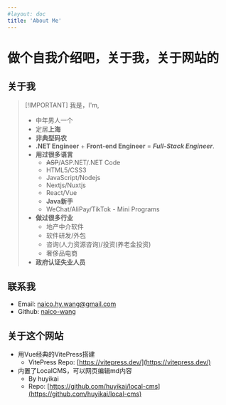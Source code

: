 ```yaml
---
#layout: doc
title: 'About Me'
---
```


# 做个自我介绍吧，关于我，关于网站的

## 关于我
> [!IMPORTANT] 我是，I'm,
> - 中年男人一个
> - 定居**上海**
> - **非典型码农**
> - **.NET Engineer** + **Front-end Engineer** = **_Full-Stack Engineer_**.
> - **用过很多语言**
>   - ~~ASP~~/ASP.NET/.NET Code
>   - HTML5/CSS3
>   - JavaScript/Nodejs
>   - Nextjs/Nuxtjs
>   - React/Vue
>   - **Java新手**
>   - WeChat/AliPay/TikTok - Mini Programs
> - **做过很多行业**
>   - 地产中介软件
>   - 软件研发/外包
>   - 咨询(人力资源咨询)/投资(养老金投资)
>   - 奢侈品电商
> - **政府认证失业人员**

## 联系我

- Email: [naico.hy.wang@gmail.com](mailto:naico.hy.awng@gmail.com)
- Github: [naico-wang](https://github.com/naico-wang)

## 关于这个网站

- 用Vue经典的VitePress搭建
  - VitePress Repo: [https://vitepress.dev/](https://vitepress.dev/)
- 内置了LocalCMS，可以网页编辑md内容
  - By huyikai
  - Repo: [https://github.com/huyikai/local-cms](https://github.com/huyikai/local-cms)

